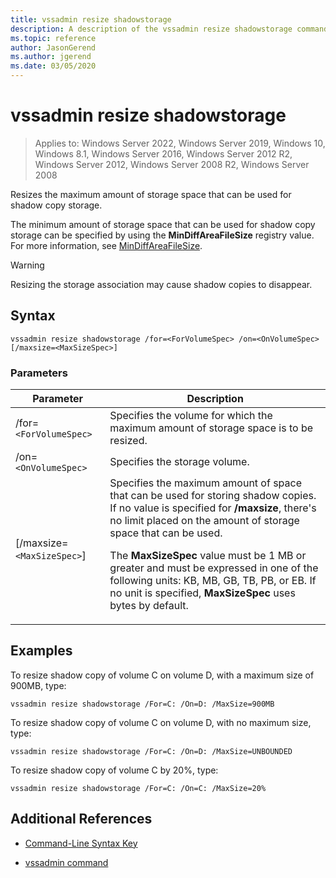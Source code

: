 ```yaml
---
title: vssadmin resize shadowstorage
description: A description of the vssadmin resize shadowstorage command, which resizes the maximum amount of storage space that can be used for shadow copy storage.
ms.topic: reference
author: JasonGerend
ms.author: jgerend
ms.date: 03/05/2020
---
```


# vssadmin resize shadowstorage

>Applies to: Windows Server 2022, Windows Server 2019, Windows 10, Windows 8.1, Windows Server 2016, Windows Server 2012 R2, Windows Server 2012, Windows Server 2008 R2, Windows Server 2008

Resizes the maximum amount of storage space that can be used for shadow copy storage.

The minimum amount of storage space that can be used for shadow copy storage can be specified by using the **MinDiffAreaFileSize** registry value. For more information, see [MinDiffAreaFileSize](/windows/win32/backup/registry-keys-for-backup-and-restore#mindiffareafilesize).

> [!WARNING]
> Resizing the storage association may cause shadow copies to disappear.

## Syntax

```
vssadmin resize shadowstorage /for=<ForVolumeSpec> /on=<OnVolumeSpec> [/maxsize=<MaxSizeSpec>]
```

### Parameters

| Parameter | Description |
|--|--|
| /for=`<ForVolumeSpec>` | Specifies the volume for which the maximum amount of storage space is to be resized. |
| /on=`<OnVolumeSpec>` | Specifies the storage volume. |
| [/maxsize=`<MaxSizeSpec>`] | Specifies the maximum amount of space that can be used for storing shadow copies. If no value is specified for **/maxsize**, there's no limit placed on the amount of storage space that can be used.<p>The **MaxSizeSpec** value must be 1 MB or greater and must be expressed in one of the following units: KB, MB, GB, TB, PB, or EB. If no unit is specified, **MaxSizeSpec** uses bytes by default. |

## Examples

To resize shadow copy of volume C on volume D, with a maximum size of 900MB, type:

```
vssadmin resize shadowstorage /For=C: /On=D: /MaxSize=900MB
```

To resize shadow copy of volume C on volume D, with no maximum size, type:

```
vssadmin resize shadowstorage /For=C: /On=D: /MaxSize=UNBOUNDED
```

To resize shadow copy of volume C by 20%, type:

```
vssadmin resize shadowstorage /For=C: /On=C: /MaxSize=20%
```

## Additional References

- [Command-Line Syntax Key](command-line-syntax-key.md)

- [vssadmin command](vssadmin.md)
